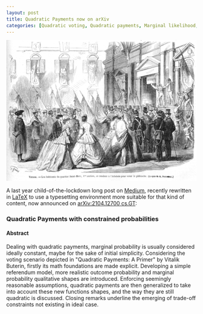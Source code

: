 ```yaml
---
layout: post
title: Quadratic Payments now on arXiv
categories: [Quadratic voting, Quadratic payments, Marginal likelihood, Cost function, Incentives, Referendum, Octave, Medium, arXiv]
---
```


![](/images/venice.jpg)

A last year child-of-the-lockdown long post on [Medium](https://medium.com/@baro77/quadratic-payments-with-constrained-probabilities-b40facba716), recently rewritten in [LaTeX](https://github.com/baro77/quadratic_influence/tree/master/LATEX) to use a typesetting environment more suitable for that kind of content, now announced on [arXiv:2104.12700 cs.GT](https://arxiv.org/abs/2104.12700):

### Quadratic Payments with constrained probabilities

#### Abstract
Dealing with quadratic payments, marginal probability is usually considered ideally constant, maybe for the sake of initial simplicity. Considering the voting scenario depicted in "Quadratic Payments: A Primer" by Vitalik Buterin, firstly its math foundations are made explicit. Developing a simple referendum model, more realistic outcome probability and marginal probability qualitative shapes are introduced. Enforcing seemingly reasonable assumptions, quadratic payments are then generalized to take into account these new functions shapes, and the way they are still quadratic is discussed. Closing remarks underline the emerging of trade-off constraints not existing in ideal case.
